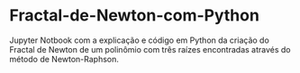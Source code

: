 # Fractal-de-Newton-com-Python
Jupyter Notbook com a explicação e código em Python da criação do Fractal de Newton de um polinômio com três raízes encontradas através do método de Newton-Raphson.
